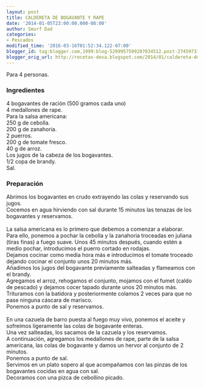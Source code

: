 ```yaml
---
layout: post
title: CALDERETA DE BOGAVANTE Y RAPE
date: '2014-01-05T23:00:00.000-08:00'
author: Smurf Dad
categories:
- Pescados
modified_time: '2016-03-16T01:52:34.122-07:00'
blogger_id: tag:blogger.com,1999:blog-5299957599287034512.post-274597314987020849
blogger_orig_url: http://recetas-desa.blogspot.com/2014/01/caldereta-de-bogavante-y-rape.html
---
```


Para 4 personas.<br /><h3>Ingredientes</h3>4 bogavantes de ración (500 gramos cada uno)<br />4 medallones de rape.<br />Para la salsa americana:<br />250 g de cebolla.<br />200 g de zanahoria.<br />2 puerros.<br />200 g de tomate fresco.<br />40 g de arroz.<br />Los jugos de la cabeza de los bogavantes.<br />1/2 copa de brandy.<br />Sal.<br /><h3>Preparación</h3>Abrimos los bogavantes en crudo extrayendo las colas y reservando sus jugos.<br />Cocemos en agua hirviendo con sal durante 15 minutos las tenazas de los bogavantes y reservamos.<br /><br />La salsa americana es lo primero que debemos a comenzar a elaborar.<br />Para ello, ponemos a pochar la cebolla y la zanahoria troceadas en juliana (tiras finas) a fuego suave. Unos 45 minutos después, cuando estén a medio pochar, introducimos el puerro cortado en rodajas.<br />Dejamos cocinar como media hora más e introducimos el tomate troceado dejando cocinar el conjunto unos 20 minutos más.<br />Añadimos los jugos del bogavante previamente salteadas y flameamos con el brandy.<br />Agregamos el arroz, rehogamos el conjunto, mojamos con el fumet (caldo de pescado) y dejamos cocer tapado durante unos 20 minutos más.<br />Trituramos con la batidora y posteriormente colamos 2 veces para que no pase ninguna cáscara de marisco.<br />Ponemos a punto de sal y reservamos.<br /><br />En una cazuela de barro puesta al fuego muy vivo, ponemos el aceite y sofreímos ligeramente las colas de bogavante enteras.<br />Una vez salteadas, los sacamos de la cazuela y los reservamos.<br />A continuación, agregamos los medallones de rape, parte de la salsa americana, las colas de bogavante y damos un hervor al conjunto de 2 minutos.<br />Ponemos a punto de sal.<br />Servimos en un plato sopero al que acompañamos con las pinzas de los bogavantes cocidas en agua con sal.<br />Decoramos con una pizca de cebollino picado.